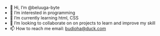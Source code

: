 - 👋 Hi, I’m @beluuga-byte
- 👀 I’m interested in programming 
- 🌱 I’m currently learning html, CSS
- 💞️ I’m looking to collaborate on on projects to learn and  improve my skill 
- 📫 How to reach me email: budioha@duck.com

<!---
beluuga-byte/beluuga-byte is a ✨ special ✨ repository because its `README.md` (this file) appears on your GitHub profile.
You can click the Preview link to take a look at your changes.
--->
